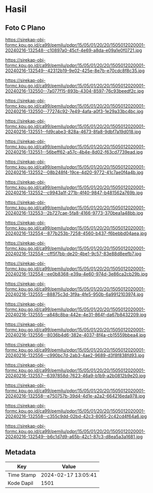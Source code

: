 # Hasil

## Foto C Plano

https://sirekap-obj-formc.kpu.go.id/ca99/pemilu/pdpr/15/05/01/20/20/1505012020001-20240216-132548--c10897a0-45cf-4e69-a8da-e09a1e0f0721.jpg

https://sirekap-obj-formc.kpu.go.id/ca99/pemilu/pdpr/15/05/01/20/20/1505012020001-20240216-132549--42312b19-9e02-425e-8e7b-e70cdc8f8c35.jpg

https://sirekap-obj-formc.kpu.go.id/ca99/pemilu/pdpr/15/05/01/20/20/1505012020001-20240216-132550--7a077f15-893b-4304-8597-76c93beedf2c.jpg

https://sirekap-obj-formc.kpu.go.id/ca99/pemilu/pdpr/15/05/01/20/20/1505012020001-20240216-132550--77274c92-7e49-4afa-a0f3-1e29a33bc4bc.jpg

https://sirekap-obj-formc.kpu.go.id/ca99/pemilu/pdpr/15/05/01/20/20/1505012020001-20240216-132551--fd9cabe3-828a-4673-8fa8-9dbf7a19d018.jpg

https://sirekap-obj-formc.kpu.go.id/ca99/pemilu/pdpr/15/05/01/20/20/1505012020001-20240216-132551--56beff62-a57c-4b4e-8d02-f63cd7739ead.jpg

https://sirekap-obj-formc.kpu.go.id/ca99/pemilu/pdpr/15/05/01/20/20/1505012020001-20240216-132552--08b248f4-19ce-4d20-9772-41c7ae0f4a4b.jpg

https://sirekap-obj-formc.kpu.go.id/ca99/pemilu/pdpr/15/05/01/20/20/1505012020001-20240216-132552--c9943a1f-271b-4f40-9847-b481562a769b.jpg

https://sirekap-obj-formc.kpu.go.id/ca99/pemilu/pdpr/15/05/01/20/20/1505012020001-20240216-132553--2b727cae-5fa8-4166-9773-370bea1a48bb.jpg

https://sirekap-obj-formc.kpu.go.id/ca99/pemilu/pdpr/15/05/01/20/20/1505012020001-20240216-132554--877b253b-7258-4560-b437-f6bebbd04aea.jpg

https://sirekap-obj-formc.kpu.go.id/ca99/pemilu/pdpr/15/05/01/20/20/1505012020001-20240216-132554--cff5f7bb-de20-4be1-9c57-83e88d8eefb7.jpg

https://sirekap-obj-formc.kpu.go.id/ca99/pemilu/pdpr/15/05/01/20/20/1505012020001-20240216-132554--ee0b8368-e39a-4e60-974d-3e86ca2cb29b.jpg

https://sirekap-obj-formc.kpu.go.id/ca99/pemilu/pdpr/15/05/01/20/20/1505012020001-20240216-132555--88875c3d-3f9a-4fe5-950b-6a9912103974.jpg

https://sirekap-obj-formc.kpu.go.id/ca99/pemilu/pdpr/15/05/01/20/20/1505012020001-20240216-132555--a848c8ba-442e-4e31-864f-da67b8432209.jpg

https://sirekap-obj-formc.kpu.go.id/ca99/pemilu/pdpr/15/05/01/20/20/1505012020001-20240216-132556--8036b4d6-382e-4037-8f4a-cb15559bbea4.jpg

https://sirekap-obj-formc.kpu.go.id/ca99/pemilu/pdpr/15/05/01/20/20/1505012020001-20240216-132556--c990bc7d-2ab3-4ae2-9689-d3f8f838fd93.jpg

https://sirekap-obj-formc.kpu.go.id/ca99/pemilu/pdpr/15/05/01/20/20/1505012020001-20240216-132557--6397858d-7623-46a9-b1b9-a2b0812b9e20.jpg

https://sirekap-obj-formc.kpu.go.id/ca99/pemilu/pdpr/15/05/01/20/20/1505012020001-20240216-132558--e750757b-39d4-4d1e-a2a2-664216eda978.jpg

https://sirekap-obj-formc.kpu.go.id/ca99/pemilu/pdpr/15/05/01/20/20/1505012020001-20240216-132558--c355c9dd-02bd-42c3-8065-2c42cd4f64a6.jpg

https://sirekap-obj-formc.kpu.go.id/ca99/pemilu/pdpr/15/05/01/20/20/1505012020001-20240216-132549--b6c1d7d9-a65b-42c1-87c3-d8ea5a3a1681.jpg


## Metadata

| Key        | Value               |
| ---------- | ------------------- |
| Time Stamp | 2024-02-17 13:05:41 |
| Kode Dapil | 1501                |




